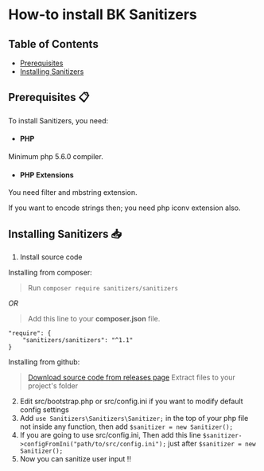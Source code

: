 <link rel="stylesheet" href="docs/css/main.css" />

# How-to install BK Sanitizers

## Table of Contents

 * [Prerequisites](#prerequisites)
 * [Installing Sanitizers](#installing-sanitizers)

<h2><a name="prerequisites">Prerequisites 📋</a></h2>

To install Sanitizers, you need:

 * #### PHP
Minimum php 5.6.0 compiler.
 * #### PHP Extensions
You need filter and mbstring extension.

If you want to encode strings then; you need php iconv extension also.

<h2><a name="installing-sanitizers">Installing Sanitizers 📥</a></h2>

1. Install source code

Installing from composer:
> Run `composer require sanitizers/sanitizers`

*OR*

> Add this line to your **composer.json** file.

```
"require": {
    "sanitizers/sanitizers": "^1.1"
}
```

Installing from github:
> [Download source code from releases page](https://github.com/PuneetGopinath/Sanitizers/releases/)
> Extract files to your project's folder

2. Edit src/bootstrap.php or src/config.ini if you want to modify default config settings
3. Add `use Sanitizers\Sanitizers\Sanitizer;` in the top of your php file not inside any function, then add `$sanitizer = new Sanitizer();`
4. If you are going to use src/config.ini, Then add this line `$sanitizer->configFromIni("path/to/src/config.ini");` just after `$sanitizer = new Sanitizer();`
5. Now you can sanitize user input !!
